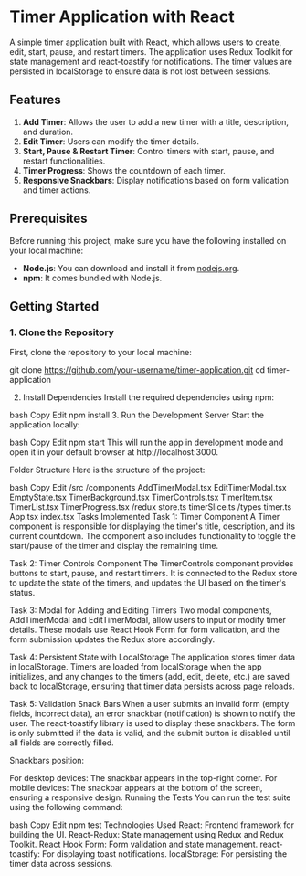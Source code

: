 # Timer Application with React

A simple timer application built with React, which allows users to create, edit, start, pause, and restart timers. The application uses Redux Toolkit for state management and react-toastify for notifications. The timer values are persisted in localStorage to ensure data is not lost between sessions.

## Features

1. **Add Timer**: Allows the user to add a new timer with a title, description, and duration.
2. **Edit Timer**: Users can modify the timer details.
3. **Start, Pause & Restart Timer**: Control timers with start, pause, and restart functionalities.
4. **Timer Progress**: Shows the countdown of each timer.
5. **Responsive Snackbars**: Display notifications based on form validation and timer actions.

## Prerequisites

Before running this project, make sure you have the following installed on your local machine:

- **Node.js**: You can download and install it from [nodejs.org](https://nodejs.org/).
- **npm**: It comes bundled with Node.js.

## Getting Started

### 1. Clone the Repository

First, clone the repository to your local machine:


git clone https://github.com/your-username/timer-application.git
cd timer-application


2. Install Dependencies
Install the required dependencies using npm:

bash
Copy
Edit
npm install
3. Run the Development Server
Start the application locally:

bash
Copy
Edit
npm start
This will run the app in development mode and open it in your default browser at http://localhost:3000.

Folder Structure
Here is the structure of the project:

bash
Copy
Edit
/src
  /components
    AddTimerModal.tsx
    EditTimerModal.tsx
    EmptyState.tsx
    TimerBackground.tsx
    TimerControls.tsx
    TimerItem.tsx
    TimerList.tsx
    TimerProgress.tsx
  /redux
    store.ts
    timerSlice.ts
  /types
    timer.ts
  App.tsx
  index.tsx
Tasks Implemented
Task 1: Timer Component
A Timer component is responsible for displaying the timer's title, description, and its current countdown. The component also includes functionality to toggle the start/pause of the timer and display the remaining time.

Task 2: Timer Controls Component
The TimerControls component provides buttons to start, pause, and restart timers. It is connected to the Redux store to update the state of the timers, and updates the UI based on the timer's status.

Task 3: Modal for Adding and Editing Timers
Two modal components, AddTimerModal and EditTimerModal, allow users to input or modify timer details. These modals use React Hook Form for form validation, and the form submission updates the Redux store accordingly.

Task 4: Persistent State with LocalStorage
The application stores timer data in localStorage. Timers are loaded from localStorage when the app initializes, and any changes to the timers (add, edit, delete, etc.) are saved back to localStorage, ensuring that timer data persists across page reloads.

Task 5: Validation Snack Bars
When a user submits an invalid form (empty fields, incorrect data), an error snackbar (notification) is shown to notify the user. The react-toastify library is used to display these snackbars. The form is only submitted if the data is valid, and the submit button is disabled until all fields are correctly filled.

Snackbars position:

For desktop devices: The snackbar appears in the top-right corner.
For mobile devices: The snackbar appears at the bottom of the screen, ensuring a responsive design.
Running the Tests
You can run the test suite using the following command:

bash
Copy
Edit
npm test
Technologies Used
React: Frontend framework for building the UI.
React-Redux: State management using Redux and Redux Toolkit.
React Hook Form: Form validation and state management.
react-toastify: For displaying toast notifications.
localStorage: For persisting the timer data across sessions.
